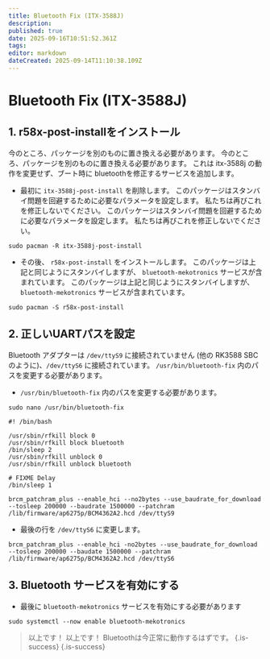 ```yaml
---
title: Bluetooth Fix (ITX-3588J)
description:
published: true
date: 2025-09-16T10:51:52.361Z
tags:
editor: markdown
dateCreated: 2025-09-14T11:10:38.109Z
---
```


# Bluetooth Fix (ITX-3588J)

## 1. r58x-post-installをインストール

今のところ、パッケージを別のものに置き換える必要があります。 今のところ、パッケージを別のものに置き換える必要があります。 これは itx-3588j の動作を変更せず、ブート時に bluetoothを修正するサービスを追加します。

- 最初に `itx-3588j-post-install` を削除します。 このパッケージはスタンバイ問題を回避するために必要なパラメータを設定します。 私たちは再びこれを修正しないでください。 このパッケージはスタンバイ問題を回避するために必要なパラメータを設定します。 私たちは再びこれを修正しないでください。

```
sudo pacman -R itx-3588j-post-install
```

- その後、 `r58x-post-install` をインストールします。 このパッケージは上記と同じようにスタンバイしますが、 `bluetooth-mekotronics` サービスが含まれています。 このパッケージは上記と同じようにスタンバイしますが、 `bluetooth-mekotronics` サービスが含まれています。

```
sudo pacman -S r58x-post-install
```

## 2. 正しいUARTパスを設定

Bluetooth アダプターは `/dev/ttyS9` に接続されていません (他の RK3588 SBC のように)、`/dev/ttyS6` に接続されています。 `/usr/bin/bluetooth-fix` 内のパスを変更する必要があります。

- `/usr/bin/bluetooth-fix` 内のパスを変更する必要があります。

```
sudo nano /usr/bin/bluetooth-fix
```

```
#! /bin/bash

/usr/sbin/rfkill block 0
/usr/sbin/rfkill block bluetooth
/bin/sleep 2
/usr/sbin/rfkill unblock 0
/usr/sbin/rfkill unblock bluetooth

# FIXME Delay
/bin/sleep 1

brcm_patchram_plus --enable_hci --no2bytes --use_baudrate_for_download --tosleep 200000 --baudrate 1500000 --patchram /lib/firmware/ap6275p/BCM4362A2.hcd /dev/ttyS9
```

- 最後の行を `/dev/ttyS6` に変更します。

```
brcm_patchram_plus --enable_hci -no2bytes --use_baudrate_for_download --tosleep 200000 --baudate 1500000 --patchram /lib/firmware/ap6275p/BCM4362A2.hcd /dev/ttyS6
```

## 3. Bluetooth サービスを有効にする

- 最後に `bluetooth-mekotronics` サービスを有効にする必要があります

```
sudo systemctl --now enable bluetooth-mekotronics
```

> 以上です！ 以上です！ Bluetoothは今正常に動作するはずです。
> {.is-success}
> {.is-success}
